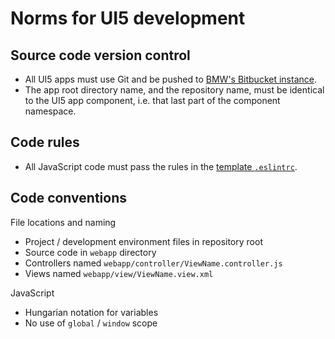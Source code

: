 # Norms for UI5 development

## Source code version control

- All UI5 apps must use Git and be pushed to [BMW's Bitbucket instance](https://atc.bmwgroup.net/bitbucket).
- The app root directory name, and the repository name, must be identical to the UI5 app component, i.e. that last part of the component namespace.

## Code rules

- All JavaScript code must pass the rules in the [template `.eslintrc`](https://atc.bmwgroup.net/bitbucket/projects/FG5215UI5/repos/generator-ui5/browse/generators/app/templates/eslintrc).

## Code conventions

File locations and naming

- Project / development environment files in repository root
- Source code in `webapp` directory
- Controllers named `webapp/controller/ViewName.controller.js`
- Views named `webapp/view/ViewName.view.xml`

JavaScript

- Hungarian notation for variables
- No use of `global` / `window` scope
